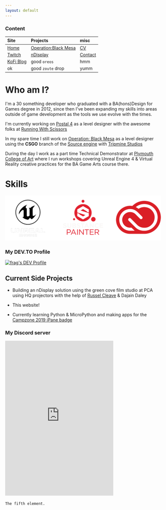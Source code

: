 ```yaml
---
layout: default
---
```


### Content

| Site         | Projects          | misc |
|:-------------|:------------------|:------|
| [Home](./index.md) | [Operation:Black Mesa](./obm.md) | [CV](./OliverCurtis.pdf)  |
| [Twitch](https://www.twitch.tv/fragalicious) | [nDisplay](./nDisplay.md) | [Contact](./contact.md)  |
| [KoFi Blog](https://ko-fi.com/fragalicious)           | good `oreos`      | hmm   |
| ok           | good `zoute` drop | yumm  |


# Who am I?

I'm a 30 something developer who graduated with a BA(hons)Design for Games degree in 2012, since then I've been expanding my skills into areas outside of game development as the tools we use evolve with the times. 

I'm currently working on [Postal 4](https://store.steampowered.com/app/707030/POSTAL_4_No_Regerts/) as a level designer with the awesome folks at [Running With Scissors](https://runningwithscissors.com/) 

In my spare time I still work on [Operation: Black Mesa](https://www.moddb.com/mods/operation-black-mesa) as a level designer using the **CSGO** branch of the [Source engine](https://developer.valvesoftware.com/wiki/Source) with [Tripmine Studios](https://tripminestudios.com/community/)

During the day I work as a part time Technical Demonstrator at [Plymouth College of Art](https://www.plymouthart.ac.uk) where I run workshops covering Unreal Engine 4 & Virtual Reality creative practices for the BA Game Arts course there.


# Skills
![Skills](./skills_final_final.png)

### My DEV.TO Profile
<a href="https://dev.to/frag">
  <img src="https://d2fltix0v2e0sb.cloudfront.net/dev-badge.svg" alt="frag's DEV Profile" height="60" width="60">
</a>

## Current Side Projects

* Building an nDisplay solution using the green cove film studio at PCA using HQ projectors with the help of [Russel Cleave](https://www.southofdevonfilms.com) & Dajain Daley

* This website!

* Currently learning Python & MicroPython and making apps for the [Campzone 2019 iPane badge](https://wiki.badge.team/CZ19) 

### My Discord server
<iframe src="https://discordapp.com/widget?id=350402319906766849&theme=dark" width="350" height="500" allowtransparency="true" frameborder="0"></iframe>

```
The fifth element.
```
